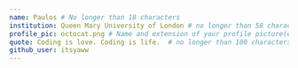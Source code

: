 ```yaml
---
name: Paulos # No longer than 18 characters
institution: Queen Mary University of London # no longer than 58 characters
profile_pic: octocat.png # Name and extension of your profile picture(ex. mona.png)
quote: Coding is love. Coding is life.  # no longer than 100 characters
github_user: itsyaww
---
```

